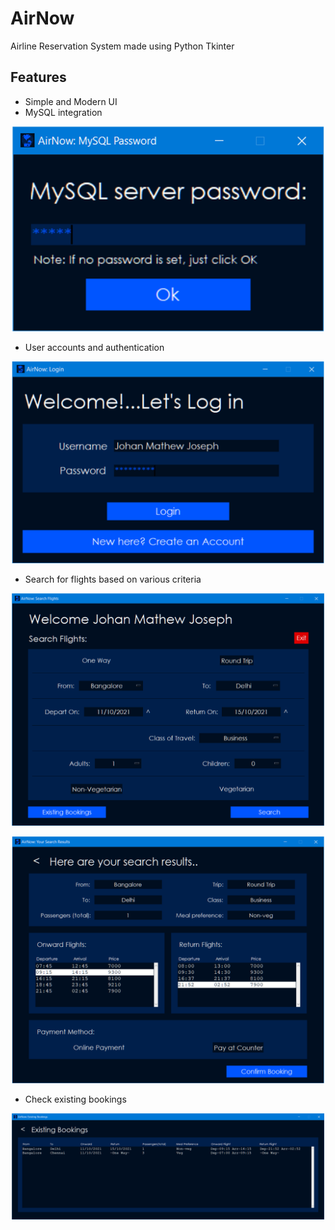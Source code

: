 # AirNow
Airline Reservation System made using Python Tkinter

## Features
- Simple and Modern UI
- MySQL integration
<p align="center">
    <img src="assets/airnow_sqlpass2.png" width="500" style="align-self: center;">
</p>

- User accounts and authentication
<p align="center">
    <img src="assets/airnow_login2.png" width="500" style="align-self: center;">
</p>

- Search for flights based on various criteria
<p align="center">
    <img src="assets/airnow_search2.png" width="500" style="align-self: center;">
</p>
<p align="center">
    <img src="assets/airnow_result.png" width="500" style="align-self: center;">
</p>


- Check existing bookings
<p align="center">
    <img src="assets/airnow_existing.png" width="500" style="align-self: center;">
</p>
